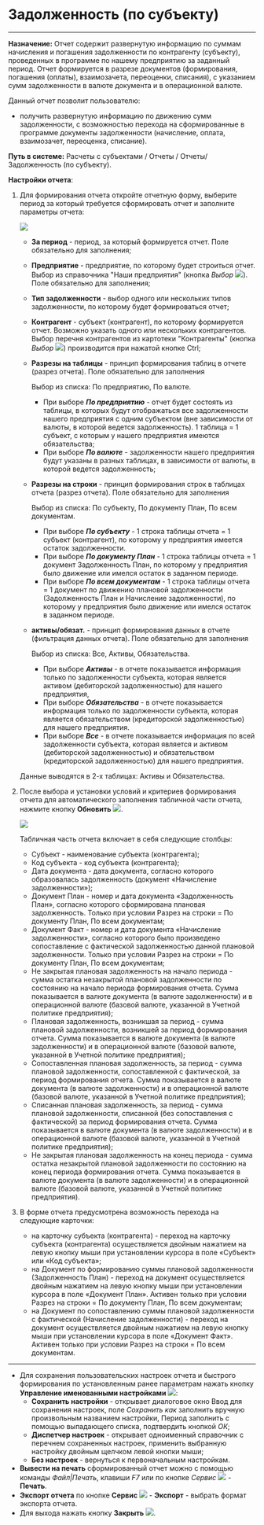﻿# Задолженность (по субъекту)

----------
**Назначение:** Отчет содержит развернутую информацию по суммам начисления и погашения задолженности по контрагенту (субъекту), проведенных в программе по нашему предприятию
за заданный период. Отчет формируется в разрезе документов (формирования, погашения (оплаты), взаимозачета, переоценки, списания), с указанием сумм задолженности в валюте документа
и в операционной валюте.

Данный отчет позволит пользователю:
- получить развернутую информацию по движению сумм задолженности, с возможностью перехода на сформированные в программе документы задолженности
(начисление, оплата, взаимозачет, переоценка, списание).

**Путь в системе:** Расчеты с субъектами / Отчеты / Отчеты/ Задолженность (по субъекту).

**Настройки отчета**:

1. Для формирования отчета откройте отчетную форму, выберите период за который требуется сформировать отчет и заполните параметры отчета:  

    ![](topic:.AddFiles.Screenshot_20273.jpg)

    * **За период** - период, за который формируется отчет. Поле обязательно для заполнения;
    * **Предприятие** - предприятие, по которому будет строиться отчет. Выбор из справочника "Наши предприятия" (кнопка *Выбор* ![](topic:Com.AddFiles.Buttons.Btn_select_.png)). Поле обязательно для заполнения;
    * **Тип задолженности** - выбор одного или нескольких типов задолженности, по которому будет формироваться отчет;
    * **Контрагент** - субъект (контрагент), по которому формируется отчет. Возможно указать одного или нескольких контрагентов.
    Выбор перечня контрагентов из картотеки "Контрагенты" (кнопка *Выбор* ![](topic:Com.AddFiles.Buttons.Btn_select_.png)) производится при нажатой кнопке Ctrl;
    * **Разрезы на таблицы** - принцип формирования таблиц в отчете (разрез отчета). Поле обязательно для заполнения

        Выбор из списка: По предприятию, По валюте.
        * При выборе ***По предприятию*** - отчет будет состоять из таблицы, в которых будут отображаться все задолженности нашего предприятия
        с одним субъектом (вне зависимости от валюты, в которой ведется задолженность). 1 таблица = 1 субъект, с которым у нашего предприятия имеются обязательства;
        * При выборе ***По валюте*** - задолженности нашего предприятия будут указаны в разных таблицах, в зависимости от валюты, в которой ведется задолженность;

    * **Разрезы на строки** - принцип формирования строк в таблицах отчета (разрез отчета). Поле обязательно для заполнения

        Выбор из списка: По субъекту, По документу План, По всем документам.
        * При выборе ***По субъекту*** - 1 строка таблицы отчета = 1 субъект (контрагент), по которому у предприятия имеется остаток задолженности.
        * При выборе ***По документу План*** - 1 строка таблицы отчета = 1 документ Задолженность План, по которому у предприятия было движение или имелся остаток в заданном периоде.
        * При выборе ***По всем документам*** - 1 строка таблицы отчета = 1 документ по движению плановой задолженности (Задолженность План и Начисление задолженности),
        по которому у предприятия было движение или имелся остаток в заданном периоде.

    * **активы/обязат.** - принцип формирования данных в отчете (фильтрация данных отчета). Поле обязательно для заполнения

        Выбор из списка: Все, Активы, Обязательства.
        * При выборе ***Активы*** - в отчете показывается информация только по задолженности субъекта, которая является активом (дебиторской задолженностью) для нашего предприятия,
        * При выборе ***Обязательства*** - в отчете показывается информация только по задолженности субъекта, которая является обязательством (кредиторской задолженностью) для нашего предприятия.
        * При выборе ***Все*** - в отчете показывается информация по всей задолженности субъекта, которая является и активом (дебиторской задолженностью) и обязательством (кредиторской задолженностью) для нашего предприятия.

    Данные выводятся в 2-х таблицах: Активы и Обязательства.

2. После выбора и установки условий и критериев формирования отчета для автоматического заполнения табличной части отчета, нажмите кнопку **Обновить** ![](topic:Com.AddFiles.Buttons.Btn_Refresh.png).

    ![](topic:.AddFiles.Screenshot_20292.jpg)

    Табличная часть отчета включает в себя следующие столбцы:

    * Субъект - наименование субъекта (контрагента);
    * Код субъекта - код субъекта (контрагента);
    * Дата документа - дата документа, согласно которого образовалась задолженность (документ «Начисление задолженности»);
    * Документ План - номер и дата документа «Задолженность План», согласно которого сформирована плановая задолженность. Только при условии
    Разрез на строки = По документу План, По всем документам;
    * Документ Факт - номер и дата документа «Начисление задолженности», согласно которого было произведено сопоставление с фактической задолженностью
    данной плановой задолженности. Только при условии Разрез на строки = По документу План, По всем документам;
    * Не закрытая плановая задолженность на начало периода - сумма остатка незакрытой плановой задолженности по состоянию на начало периода формирования отчета.
    Сумма показывается в валюте документа (в валюте задолженности) и в операционной валюте (базовой валюте, указанной в Учетной политике предприятия);
    * Плановая задолженность, возникшая за период - сумма плановой задолженности, возникшей за период формирования отчета. Сумма показывается в валюте документа
    (в валюте задолженности) и в операционной валюте (базовой валюте, указанной в Учетной политике предприятия);
    * Сопоставленная плановая задолженность, за период - сумма плановой задолженности, сопоставленной с фактической, за период формирования отчета. Сумма показывается
    в валюте документа (в валюте задолженности) и в операционной валюте (базовой валюте, указанной в Учетной политике предприятия);
    * Списанная плановая задолженность, за период - сумма плановой задолженности, списанной (без сопоставления с фактической) за период формирования отчета.
    Сумма показывается в валюте документа (в валюте задолженности) и в операционной валюте (базовой валюте, указанной в Учетной политике предприятия);
    * Не закрытая плановая задолженность на конец периода - сумма остатка незакрытой плановой задолженности по состоянию на конец периода формирования отчета.
    Сумма показывается в валюте документа (в валюте задолженности) и в операционной валюте (базовой валюте, указанной в Учетной политике предприятия).

3. В форме отчета предусмотрена возможность перехода на следующие карточки:

    - на карточку субъекта (контрагента) - переход на карточку субъекта (контрагента) осуществляется двойным нажатием на левую кнопку мыши при установлении курсора в поле «Субъект» или «Код субъекта»;
    - на Документ по формированию суммы плановой задолженности (Задолженность План) - переход на документ осуществляется двойным нажатием на левую кнопку мыши при установлении курсора в поле «Документ План». Активен только при условии Разрез на строки = По документу План, По всем документам;
    - на Документ по сопоставлению суммы плановой задолженности с фактической (Начисление задолженности) - переход на документ осуществляется двойным нажатием на левую кнопку мыши при установлении курсора в поле «Документ Факт». Активен только при условии Разрез на строки = По всем документам.

__________________________________________________

- Для сохранения пользовательских настроек отчета и быстрого формирования по установленным ранее параметрам нажать кнопку **Управление именованными настройками** ![](topic:Com.AddFiles.Buttons.Btn_Settings_menager.png):
    - **Сохранить настройки** -  открывает диалоговое окно Ввод для сохранения настроек, поле *Сохранить как* заполнить вручную произвольным названием настройки, Период заполнить с помощью выпадающего списка, подтвердить кнопкой *ОК*;
    - **Диспетчер настроек** - открывает одноименный справочник с перечнем сохраненных настроек, применить выбранную настройку двойным щелчком левой кнопки мыши;
    - **Без настроек** - вернуться к первоначальным настройкам.
- **Вывести на печать** сформированный отчет можно с помощью команды *Файл|Печать*, клавиши *F7* или по кнопке *Сервис* ![](topic:Com.AddFiles.Buttons.Btn_SystemMenu.png) - **Печать**.
- **Экспорт отчета** по кнопке **Сервис** ![](topic:Com.AddFiles.Buttons.Btn_SystemMenu.png) - **Экспорт** - выбрать формат экспорта отчета.
- Для выхода нажать кнопку **Закрыть** ![](topic:Com.AddFiles.Buttons.Btn_CloseCancel.png).

